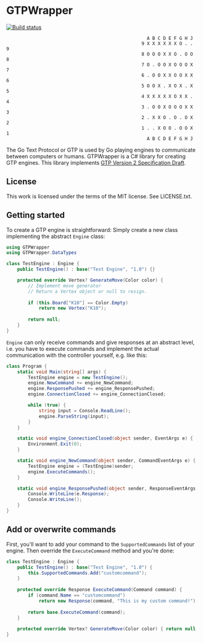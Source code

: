 GTPWrapper
==========

[![Build status](https://ci.appveyor.com/api/projects/status/gasm5yiawhpcmp5x?svg=true)](https://ci.appveyor.com/project/yishn/gtpwrapper)

```
                                                    A B C D E F G H J
                                                  9 X X X X X X O . . 9
                                                  8 O O O X X O . O O 8
                                                  7 O . O O X O O O X 7
                                                  6 . O O X X O O X X 6
                                                  5 O O X . X O X . X 5
                                                  4 X X X X X O X X . 4
                                                  3 . O O X O O O X X 3
                                                  2 . X X O . O . O X 2
                                                  1 . . X O O . O O X 1
                                                    A B C D E F G H J
```

The Go Text Protocol or GTP is used by Go playing engines to communicate between computers or humans. GTPWrapper is a C# library for creating GTP engines. This library implements [GTP Version 2 Specification Draft](http://www.lysator.liu.se/~gunnar/gtp/).

License
-------

This work is licensed under the terms of the MIT license. See LICENSE.txt.

Getting started
---------------

To create a GTP engine is straightforward: Simply create a new class implementing the abstract `Engine` class:

```c#
using GTPWrapper
using GTPWrapper.DataTypes

class TestEngine : Engine {
    public TestEngine() : base("Test Engine", "1.0") {}

    protected override Vertex? GenerateMove(Color color) {
        // Implement move generator
        // Return a Vertex object or null to resign.
        
        if (this.Board["K10"] == Color.Empty)
            return new Vertex("K10");
        
        return null;
    }
}
```

`Engine` can only receive commands and give responses at an abstract level, i.e. you have to execute commands and implement the actual communication with the controller yourself, e.g. like this:

```c#
class Program {
    static void Main(string[] args) {
        TestEngine engine = new TestEngine();
        engine.NewCommand += engine_NewCommand;
        engine.ResponsePushed += engine_ResponsePushed;
        engine.ConnectionClosed += engine_ConnectionClosed;

        while (true) {
            string input = Console.ReadLine();
            engine.ParseString(input);
        }
    }

    static void engine_ConnectionClosed(object sender, EventArgs e) {
        Environment.Exit(0);
    }

    static void engine_NewCommand(object sender, CommandEventArgs e) {
        TestEngine engine = (TestEngine)sender;
        engine.ExecuteCommands();
    }

    static void engine_ResponsePushed(object sender, ResponseEventArgs e) {
        Console.WriteLine(e.Response);
        Console.WriteLine();
    }
}
```

Add or overwrite commands
-------------------------

First, you'll want to add your command to the `SupportedCommands` list of your engine. Then override the `ExecuteCommand` method and you're done:

```c#
class TestEngine : Engine {
    public TestEngine() : base("Test Engine", "1.0") {
        this.SupportedCommands.Add("customcommand");
    }
    
    protected override Response ExecuteCommand(Command command) {
        if (command.Name == "customcommand")
            return new Response(command, "This is my custom command!");
        
        return base.ExecuteCommand(command);
    }
    
    protected override Vertex? GenerateMove(Color color) { return null; }
}
```

